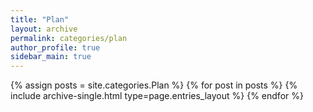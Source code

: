 ```yaml
---
title: "Plan"
layout: archive
permalink: categories/plan
author_profile: true
sidebar_main: true
---
```



{% assign posts = site.categories.Plan %}
{% for post in posts %} {% include archive-single.html type=page.entries_layout %} {% endfor %}
